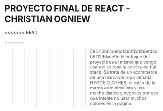 # PROYECTO FINAL DE REACT - CHRISTIAN OGNIEW
<<<<<<< HEAD

=======
>>>>>>> 585110b64de6c1290fbc189efdadb8f1296ade9e
El enfoque del proyecto es el mismo que vengo usando en toda la carrera de full stack. Se trata de un ecommerce de una marca de ropa llamada HYGGE CLOTHES, el estilo de la marca es minimalista y usa mucho blanco y negro es por eso que intente no usar muchos colores en la pagina.
